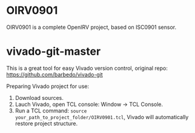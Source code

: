 # OIRV0901
OIRV0901 is a complete OpenIRV project, based on ISC0901 sensor.

# vivado-git-master
This is a great tool for easy Vivado version control, original repo: https://github.com/barbedo/vivado-git


Preparing Vivado project for use:
1. Download sources.
2. Lauch Vivado, open TCL console: Window -> TCL Console.
3. Run a TCL command: `source your_path_to_project_folder/OIRV0901.tcl`, Vivado will automatically restore project structure.
